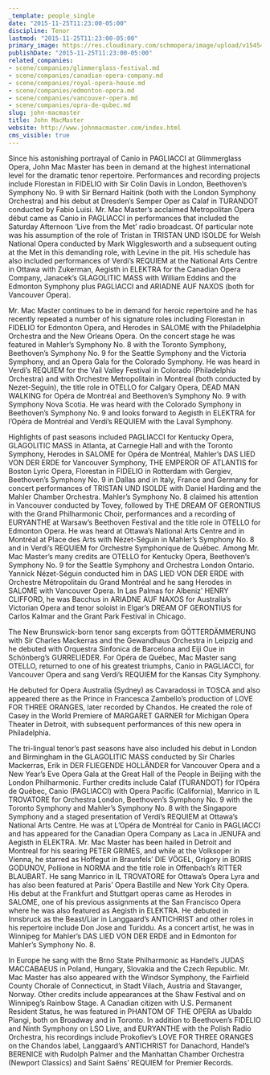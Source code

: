 ```yaml
---
_template: people_single
date: "2015-11-25T11:23:00-05:00"
discipline: Tenor
lastmod: "2015-11-25T11:23:00-05:00"
primary_image: https://res.cloudinary.com/schmopera/image/upload/v1545409169/media/webhook-uploads/1448468478649/2015-11-25---John-MacMaster.jpg.jpg
publishDate: "2015-11-25T11:23:00-05:00"
related_companies:
- scene/companies/glimmerglass-festival.md
- scene/companies/canadian-opera-company.md
- scene/companies/royal-opera-house.md
- scene/companies/edmonton-opera.md
- scene/companies/vancouver-opera.md
- scene/companies/opra-de-qubec.md
slug: john-macmaster
title: John MacMaster
website: http://www.johnmacmaster.com/index.html
cms_visible: true
---
```


Since his astonishing portrayal of Canio in PAGLIACCI at Glimmerglass Opera, John Mac Master has been in demand at the highest international level for the dramatic tenor repertoire. Performances and recording projects include Florestan in FIDELIO with Sir Colin Davis in London, Beethoven’s Symphony No. 9 with Sir Bernard Haitink (both with the London Symphony Orchestra) and his debut at Dresden’s Semper Oper as Calaf in TURANDOT conducted by Fabio Luisi. Mr. Mac Master’s acclaimed Metropolitan Opera début came as Canio in PAGLIACCI in performances that included the Saturday Afternoon ‘Live from the Met’ radio broadcast. Of particular note was his assumption of the role of Tristan in TRISTAN UND ISOLDE for Welsh National Opera conducted by Mark Wigglesworth and a subsequent outing at the Met in this demanding role, with Levine in the pit. His schedule has also included performances of Verdi’s REQUIEM at the National Arts Centre in Ottawa with Zukerman, Aegisth in ELEKTRA for the Canadian Opera Company, Janacek’s GLAGOLITIC MASS with William Eddins and the Edmonton Symphony plus PAGLIACCI and ARIADNE AUF NAXOS (both for Vancouver Opera).

Mr. Mac Master continues to be in demand for heroic repertoire and he has recently repeated a number of his signature roles including Florestan in FIDELIO for Edmonton Opera, and Herodes in SALOME with the Philadelphia Orchestra and the New Orleans Opera. On the concert stage he was featured in Mahler’s Symphony No. 8 with the Toronto Symphony, Beethoven’s Symphony No. 9 for the Seattle Symphony and the Victoria Symphony, and an Opera Gala for the Colorado Symphony. He was heard in Verdi’s REQUIEM for the Vail Valley Festival in Colorado (Philadelphia Orchestra) and with Orchestre Metropolitain in Montreal (both conducted by Nezet-Seguin), the title role in OTELLO for Calgary Opera, DEAD MAN WALKING for Opéra de Montréal and Beethoven’s Symphony No. 9 with Symphony Nova Scotia. He was heard with the Colorado Symphony in Beethoven’s Symphony No. 9 and looks forward to Aegisth in ELEKTRA for l’Opéra de Montréal and Verdi’s REQUIEM with the Laval Symphony.

Highlights of past seasons included PAGLIACCI for Kentucky Opera, GLAGOLITIC MASS in Atlanta, at Carnegie Hall and with the Toronto Symphony, Herodes in SALOME for Opéra de Montréal, Mahler’s DAS LIED VON DER ERDE for Vancouver Symphony, THE EMPEROR OF ATLANTIS for Boston Lyric Opera, Florestan in FIDELIO in Rotterdam with Gergiev, Beethoven’s Symphony No. 9 in Dallas and in Italy, France and Germany for concert performances of TRISTAN UND ISOLDE with Daniel Harding and the Mahler Chamber Orchestra. Mahler’s Symphony No. 8 claimed his attention in Vancouver conducted by Tovey, followed by THE DREAM OF GERONTIUS with the Grand Philharmonic Choir, performances and a recording of EURYANTHE at Warsaw’s Beethoven Festival and the title role in OTELLO for Edmonton Opera. He was heard at Ottawa’s National Arts Centre and in Montréal at Place des Arts with Nézet-Séguin in Mahler’s Symphony No. 8 and in Verdi’s REQUIEM for Orchestre Symphonique de Québec.
Among Mr. Mac Master’s many credits are OTELLO for Kentucky Opera, Beethoven’s Symphony No. 9 for the Seattle Symphony and Orchestra London Ontario. Yannick Nézet-Séguin conducted him in DAS LIED VON DER ERDE with Orchestre Métropolitain du Grand Montréal and he sang Herodes in SALOME with Vancouver Opera. In Las Palmas for Albeniz’ HENRY CLIFFORD, he was Bacchus in ARIADNE AUF NAXOS for Australia’s Victorian Opera and tenor soloist in Elgar’s DREAM OF GERONTIUS for Carlos Kalmar and the Grant Park Festival in Chicago.

The New Brunswick-born tenor sang excerpts from GÖTTERDÄMMERUNG with Sir Charles Mackerras and the Gewandhaus Orchestra in Leipzig and he debuted with Orquestra Sinfonica de Barcelona and Eiji Oue in Schönberg’s GURRELIEDER. For Opéra de Québec, Mac Master sang OTELLO, returned to one of his greatest triumphs, Canio in PAGLIACCI, for Vancouver Opera and sang Verdi’s REQUIEM for the Kansas City Symphony.

He debuted for Opera Australia (Sydney) as Cavaradossi in TOSCA and also appeared there as the Prince in Francesca Zambello’s production of LOVE FOR THREE ORANGES, later recorded by Chandos. He created the role of Casey in the World Premiere of MARGARET GARNER for Michigan Opera Theater in Detroit, with subsequent performances of this new opera in Philadelphia.

The tri-lingual tenor’s past seasons have also included his debut in London and Birmingham in the GLAGOLITIC MASS conducted by Sir Charles Mackerras, Erik in DER FLIEGENDE HOLLÄNDER for Vancouver Opera and a New Year’s Eve Opera Gala at the Great Hall of the People in Beijing with the London Philharmonic. Further credits include Calaf (TURANDOT) for l’Opéra de Québec, Canio (PAGLIACCI) with Opera Pacific (California), Manrico in IL TROVATORE for Orchestra London, Beethoven’s Symphony No. 9 with the Toronto Symphony and Mahler’s Symphony No. 8 with the Singapore Symphony and a staged presentation of Verdi’s REQUIEM at Ottawa’s National Arts Centre. He was at L’Opéra de Montréal for Canio in PAGLIACCI and has appeared for the Canadian Opera Company as Laca in JENUFA and Aegisth in ELEKTRA.
Mr. Mac Master has been hailed in Detroit and Montreal for his searing PETER GRIMES, and while at the Volksoper in Vienna, he starred as Hoffegut in Braunfels’ DIE VÖGEL, Grigory in BORIS GODUNOV, Pollione in NORMA and the title role in Offenbach’s RITTER BLAUBART. He sang Manrico in IL TROVATORE for Ottawa’s Opera Lyra and has also been featured at Paris’ Opera Bastille and New York City Opera. His debut at the Frankfurt and Stuttgart operas came as Herodes in SALOME, one of his previous assignments at the San Francisco Opera where he was also featured as Aegisth in ELEKTRA. He debuted in Innsbruck as the Beast/Liar in Langgaard’s ANTICHRIST and other roles in his repertoire include Don Jose and Turiddu. As a concert artist, he was in Winnipeg for Mahler’s DAS LIED VON DER ERDE and in Edmonton for Mahler’s Symphony No. 8.

In Europe he sang with the Brno State Philharmonic as Handel’s JUDAS MACCABAEUS in Poland, Hungary, Slovakia and the Czech Republic. Mr. Mac Master has also appeared with the Windsor Symphony, the Fairfield County Chorale of Connecticut, in Stadt Vilach, Austria and Stavanger, Norway. Other credits include appearances at the Shaw Festival and on Winnipeg’s Rainbow Stage. A Canadian citizen with U.S. Permanent Resident Status, he was featured in PHANTOM OF THE OPERA as Ubaldo Piangi, both on Broadway and in Toronto. In addition to Beethoven’s FIDELIO and Ninth Symphony on LSO Live, and EURYANTHE with the Polish Radio Orchestra, his recordings include Prokofiev’s LOVE FOR THREE ORANGES on the Chandos label, Langgaard’s ANTICHRIST for Danachord, Handel’s BERENICE with Rudolph Palmer and the Manhattan Chamber Orchestra (Newport Classics) and Saint Saëns’ REQUIEM for Premier Records.
